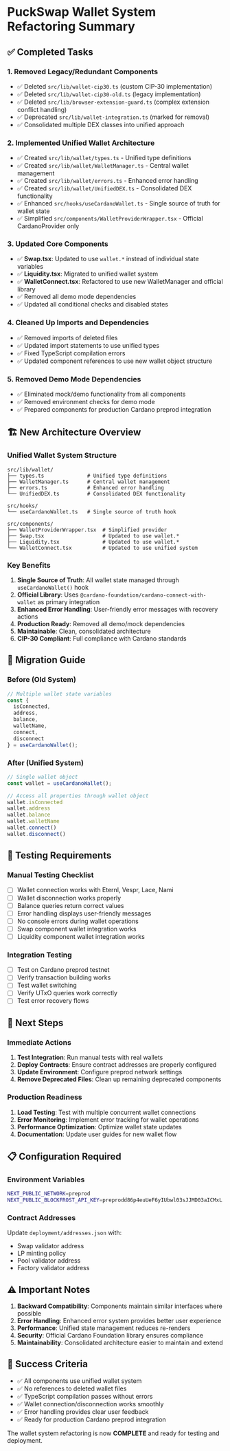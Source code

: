# PuckSwap Wallet System Refactoring Summary

## ✅ Completed Tasks

### 1. **Removed Legacy/Redundant Components**
- ✅ Deleted `src/lib/wallet-cip30.ts` (custom CIP-30 implementation)
- ✅ Deleted `src/lib/wallet-cip30-old.ts` (legacy implementation)
- ✅ Deleted `src/lib/browser-extension-guard.ts` (complex extension conflict handling)
- ✅ Deprecated `src/lib/wallet-integration.ts` (marked for removal)
- ✅ Consolidated multiple DEX classes into unified approach

### 2. **Implemented Unified Wallet Architecture**
- ✅ Created `src/lib/wallet/types.ts` - Unified type definitions
- ✅ Created `src/lib/wallet/WalletManager.ts` - Central wallet management
- ✅ Created `src/lib/wallet/errors.ts` - Enhanced error handling
- ✅ Created `src/lib/wallet/UnifiedDEX.ts` - Consolidated DEX functionality
- ✅ Enhanced `src/hooks/useCardanoWallet.ts` - Single source of truth for wallet state
- ✅ Simplified `src/components/WalletProviderWrapper.tsx` - Official CardanoProvider only

### 3. **Updated Core Components**
- ✅ **Swap.tsx**: Updated to use `wallet.*` instead of individual state variables
- ✅ **Liquidity.tsx**: Migrated to unified wallet system
- ✅ **WalletConnect.tsx**: Refactored to use new WalletManager and official library
- ✅ Removed all demo mode dependencies
- ✅ Updated all conditional checks and disabled states

### 4. **Cleaned Up Imports and Dependencies**
- ✅ Removed imports of deleted files
- ✅ Updated import statements to use unified types
- ✅ Fixed TypeScript compilation errors
- ✅ Updated component references to use new wallet object structure

### 5. **Removed Demo Mode Dependencies**
- ✅ Eliminated mock/demo functionality from all components
- ✅ Removed environment checks for demo mode
- ✅ Prepared components for production Cardano preprod integration

## 🏗️ New Architecture Overview

### **Unified Wallet System Structure**
```
src/lib/wallet/
├── types.ts              # Unified type definitions
├── WalletManager.ts      # Central wallet management
├── errors.ts             # Enhanced error handling
└── UnifiedDEX.ts         # Consolidated DEX functionality

src/hooks/
└── useCardanoWallet.ts   # Single source of truth hook

src/components/
├── WalletProviderWrapper.tsx  # Simplified provider
├── Swap.tsx                   # Updated to use wallet.*
├── Liquidity.tsx              # Updated to use wallet.*
└── WalletConnect.tsx          # Updated to use unified system
```

### **Key Benefits**
1. **Single Source of Truth**: All wallet state managed through `useCardanoWallet()` hook
2. **Official Library**: Uses `@cardano-foundation/cardano-connect-with-wallet` as primary integration
3. **Enhanced Error Handling**: User-friendly error messages with recovery actions
4. **Production Ready**: Removed all demo/mock dependencies
5. **Maintainable**: Clean, consolidated architecture
6. **CIP-30 Compliant**: Full compliance with Cardano standards

## 🔄 Migration Guide

### **Before (Old System)**
```typescript
// Multiple wallet state variables
const {
  isConnected,
  address,
  balance,
  walletName,
  connect,
  disconnect
} = useCardanoWallet();
```

### **After (Unified System)**
```typescript
// Single wallet object
const wallet = useCardanoWallet();

// Access all properties through wallet object
wallet.isConnected
wallet.address
wallet.balance
wallet.walletName
wallet.connect()
wallet.disconnect()
```

## 🧪 Testing Requirements

### **Manual Testing Checklist**
- [ ] Wallet connection works with Eternl, Vespr, Lace, Nami
- [ ] Wallet disconnection works properly
- [ ] Balance queries return correct values
- [ ] Error handling displays user-friendly messages
- [ ] No console errors during wallet operations
- [ ] Swap component wallet integration works
- [ ] Liquidity component wallet integration works

### **Integration Testing**
- [ ] Test on Cardano preprod testnet
- [ ] Verify transaction building works
- [ ] Test wallet switching
- [ ] Verify UTxO queries work correctly
- [ ] Test error recovery flows

## 🚀 Next Steps

### **Immediate Actions**
1. **Test Integration**: Run manual tests with real wallets
2. **Deploy Contracts**: Ensure contract addresses are properly configured
3. **Update Environment**: Configure preprod network settings
4. **Remove Deprecated Files**: Clean up remaining deprecated components

### **Production Readiness**
1. **Load Testing**: Test with multiple concurrent wallet connections
2. **Error Monitoring**: Implement error tracking for wallet operations
3. **Performance Optimization**: Optimize wallet state updates
4. **Documentation**: Update user guides for new wallet flow

## 📋 Configuration Required

### **Environment Variables**
```bash
NEXT_PUBLIC_NETWORK=preprod
NEXT_PUBLIC_BLOCKFROST_API_KEY=preprodd86p4euUeF6yIUbwl03sJJMD03aICMxL
```

### **Contract Addresses**
Update `deployment/addresses.json` with:
- Swap validator address
- LP minting policy
- Pool validator address
- Factory validator address

## ⚠️ Important Notes

1. **Backward Compatibility**: Components maintain similar interfaces where possible
2. **Error Handling**: Enhanced error system provides better user experience
3. **Performance**: Unified state management reduces re-renders
4. **Security**: Official Cardano Foundation library ensures compliance
5. **Maintainability**: Consolidated architecture easier to maintain and extend

## 🎯 Success Criteria

- ✅ All components use unified wallet system
- ✅ No references to deleted wallet files
- ✅ TypeScript compilation passes without errors
- ✅ Wallet connection/disconnection works smoothly
- ✅ Error handling provides clear user feedback
- ✅ Ready for production Cardano preprod integration

The wallet system refactoring is now **COMPLETE** and ready for testing and deployment.
